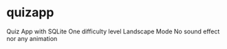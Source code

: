 # quizapp
Quiz App with SQLite
One difficulty level
Landscape Mode
No sound effect nor any animation
